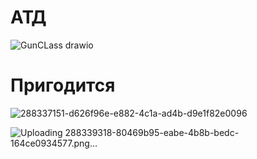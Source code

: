 # АТД

![GunCLass drawio](https://github.com/Apo1on/GunClass/assets/147008115/9aab2499-2154-4479-b70d-100b32b2f5d4)

# Пригодится

![288337151-d626f96e-e882-4c1a-ad4b-d9e1f82e0096](https://github.com/Apo1on/GunClass/assets/147008115/8263b287-4f8c-49cd-b1a7-6a9f01580207)

![Uploading 288339318-80469b95-eabe-4b8b-bedc-164ce0934577.png…]()
